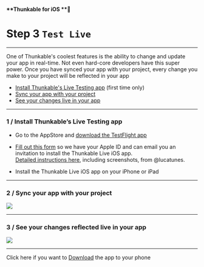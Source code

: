 #### **Thunkable for iOS **

# Step 3 `Test Live`

---

One of Thunkable's coolest features is the ability to change and update your app in real-time. Not even hard-core developers have this super power. Once you have synced your app with your project, every change you make to your project will be reflected in your app

* [Install Thunkable's Live Testing app](#1--install-thunkables-live-testing-app) \(first time only\)
* [Sync your app with your project](#2--sync-your-app-with-your-project)
* [See your changes live in your app](#3--see-your-changes-reflected-live-in-your-app)

---

### 1 / Install Thunkable’s Live Testing app

* Go to the AppStore and [download the TestFlight app](https://itunes.apple.com/us/app/testflight/id899247664?mt=8)

* [Fill out this form](https://docs.google.com/a/thunkable.com/forms/d/e/1FAIpQLSe6rInAyxJg__2seP5ai0Bak5kvj24nmJPZCSgDa0TSmhHpkQ/viewform) so we have your Apple ID and can email you an invitation to install the Thunkable Live iOS app.  
  [Detailed instructions here](http://community.thunkable.com/t/geting-started-with-iosalpha/2440?source_topic_id=2406), including screenshots, from @lucatunes.

* Install the Thunkable Live iOS app on your iPhone or iPad

---

### 2 / S**ync your app with your project**

![](https://github.com/thunkable/docs-thunkable-com/blob/master/assets/live-test-ios-1.gif?raw=true)

---

### 3 / See your changes reflected live in your app

![](https://github.com/thunkable/docs-thunkable-com/blob/master/assets/live-test-ios-2.gif?raw=true)

---

Click here if you want to [Download](/ios/live-test/download.md) the app to your phone

